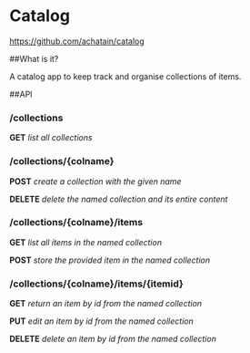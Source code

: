 Catalog
============

https://github.com/achatain/catalog

##What is it?

A catalog app to keep track and organise collections of items.

##API

### /collections

**GET** *list all collections*

### /collections/{colname}

**POST** *create a collection with the given name*

**DELETE** *delete the named collection and its entire content*

### /collections/{colname}/items

**GET** *list all items in the named collection*

**POST** *store the provided item in the named collection*

### /collections/{colname}/items/{itemid}

**GET** *return an item by id from the named collection*

**PUT** *edit an item by id from the named collection*

**DELETE** *delete an item by id from the named collection*
